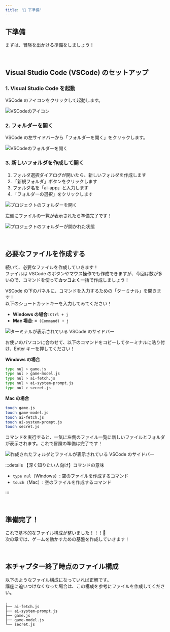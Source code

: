 ```yaml
---
title: '🤎 下準備'
---
```


## 下準備

まずは、冒険を出かける準備をしましょう！

<br />

## Visual Studio Code (VSCode) のセットアップ

### 1. Visual Studio Code を起動

VSCode のアイコンをクリックして起動します。

![VSCodeのアイコン](/images/nagoya-ai-event-2025-programming-workshop/02_base-setup/01_open-vscode.png)
<br />

### 2. フォルダーを開く

VSCode の左サイドバーから「フォルダーを開く」をクリックします。

![VSCodeのフォルダーを開く](/images/nagoya-ai-event-2025-programming-workshop/02_base-setup/02_open-vscode-folder.png)
<br />

### 3. 新しいフォルダを作成して開く

1. フォルダ選択ダイアログが開いたら、新しいフォルダを作成します
2. 「新規フォルダ」ボタンをクリックします
3. フォルダ名を「ai-app」と入力します
4. 「フォルダーの選択」をクリックします

![プロジェクトのフォルダーを開く](/images/nagoya-ai-event-2025-programming-workshop/02_base-setup/03_open-project-folder.png)

左側にファイルの一覧が表示されたら準備完了です！

![プロジェクトのフォルダーが開かれた状態](/images/nagoya-ai-event-2025-programming-workshop/02_base-setup/04_opened-project-folder.png)

<br />

## 必要なファイルを作成する

続いて、必要なファイルを作成していきます！\
ファイルは VSCode のボタンやマウス操作でも作成できますが、今回は数が多いので、コマンドを使って**カッコよく**一括で作成しましょう！

VSCode の下のパネルに、コマンドを入力するための「ターミナル」を開きます！\
以下のショートカットキーを入力してみてください！

- **Windows の場合**: `Ctrl + j`
- **Mac 場合**: `⌘ (Command) + j`

![ターミナルが表示されている VSCode のサイドバー](/images/nagoya-ai-event-2025-programming-workshop/02_base-setup/05_opened-terminal-panel.png)

お使いのパソコンに合わせて、以下のコマンドをコピーしてターミナルに貼り付け、Enter キーを押してください！

**Windows の場合**

```bash
type nul > game.js
type nul > game-model.js
type nul > ai-fetch.js
type nul > ai-system-prompt.js
type nul > secret.js
```

**Mac の場合**

```bash
touch game.js
touch game-model.js
touch ai-fetch.js
touch ai-system-prompt.js
touch secret.js
```

コマンドを実行すると、一気に左側のファイル一覧に新しいファイルとフォルダが表示されます。これで冒険の準備は完了です！

![作成されたフォルダとファイルが表示されている VSCode のサイドバー](/images/nagoya-ai-event-2025-programming-workshop/02_base-setup/06_created-files-and-folders.png)

:::details 【深く知りたい人向け】コマンドの意味

- `type nul`（Windows）: 空のファイルを作成するコマンド
- `touch`（Mac）: 空のファイルを作成するコマンド

:::

<br />

## 準備完了！

これで基本的なファイル構成が整いました！！！🚀\
次の章では、ゲームを動かすための基盤を作成していきます！

<br />

## 本チャプター終了時点のファイル構成

以下のようなファイル構成になっていれば正解です。\
講座に追いつけなくなった場合は、この構成を参考にファイルを作成してください。

```
.
├── ai-fetch.js
├── ai-system-prompt.js
├── game.js
├── game-model.js
└── secret.js
```

